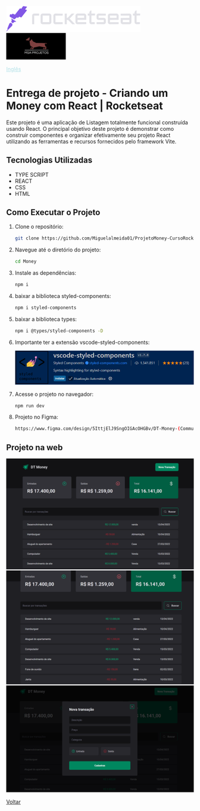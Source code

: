 <img src="img/rocketseat.svg" />

<img src="img/logohulk.png" style="width:9.975rem;text-align: right;"/>


<a href="Readme.md" style="color:#B0E0E6;">Inglês</a> 





# Entrega de projeto - Criando um Money com React | Rocketseat

Este projeto é uma aplicação de Listagem totalmente funcional construída usando React. O principal objetivo deste projeto é demonstrar como construir componentes e organizar efetivamente seu projeto React utilizando as ferramentas e recursos fornecidos pelo framework Vite.

## Tecnologias Utilizadas

- TYPE SCRIPT
- REACT
- CSS
- HTML

## Como Executar o Projeto

1. Clone o repositório:

   ```bash
   git clone https://github.com/Miguelalmeida01/ProjetoMoney-CursoRocketseat.git
   ```

2. Navegue até o diretório do projeto:

   ```bash
   cd Money
   ```

3. Instale as dependências:   

   ```bash
   npm i
   ```

4. baixar a biblioteca styled-components:

   ```bash
   npm i styled-components
   ```

5. baixar a biblioteca types:

   ```bash
   npm i @types/styled-components -D
   ```

6. Importante ter a extensão vscode-styled-components:

   <img src="./img/CapturaEst.png" style="width: 39rem;"/>


7. Acesse o projeto no navegador:
   ```bash
   npm run dev
   ```
8. Projeto no Figma:
   ```bash
   https://www.figma.com/design/5IttjElJ9SngOIGAcOHGBv/DT-Money-(Community)?node-id=42081-343&m=dev
   ```

## Projeto na web
<img src="img/Captura1.png" />  

<img src="img/Captura2.png" />  

<img src="img/Captura3.png" />  

[Voltar](https://github.com/Miguelalmeida01/ProjetoMoney-CursoRocketseat/blob/main/Readme-pt.md#entrega-de-projeto---criando-um-timer-com-react--rocketseat)